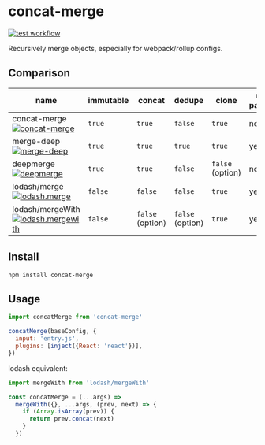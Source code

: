 # concat-merge

[![test workflow](https://github.com/ambar/concat-merge/actions/workflows/test.yml/badge.svg)](https://github.com/ambar/concat-merge/actions/workflows/test.yml)

Recursively merge objects, especially for webpack/rollup configs.

## Comparison

| name                                                                                                                                                     | immutable | concat           | dedupe           | clone            | multiple parameters | recommended |
| -------------------------------------------------------------------------------------------------------------------------------------------------------- | --------- | ---------------- | ---------------- | ---------------- | ------------------- | ----------- |
| concat-merge <br> [![concat-merge](https://badgen.net/bundlephobia/minzip/concat-merge)](https://bundlephobia.com/result?p=concat-merge)                 | `true`    | `true`           | `false`          | `true`           | no                  | yes         |
| merge-deep <br> [![merge-deep](https://badgen.net/bundlephobia/minzip/merge-deep)](https://bundlephobia.com/result?p=merge-deep)                         | `true`    | `true`           | `true`           | `true`           | yes                 | yes         |
| deepmerge <br> [![deepmerge](https://badgen.net/bundlephobia/minzip/deepmerge)](https://bundlephobia.com/result?p=deepmerge)                             | `true`    | `true`           | `false`          | `false` (option) | no                  |             |
| lodash/merge <br> [![lodash.merge](https://badgen.net/bundlephobia/minzip/deepmerge)](https://bundlephobia.com/result?p=deepmerge)                       | `false`   | `false`          | `false`          | `true`           | yes                 |             |
| lodash/mergeWith <br> [![lodash.mergewith](https://badgen.net/bundlephobia/minzip/lodash.mergewith)](https://bundlephobia.com/result?p=lodash.mergewith) | `false`   | `false` (option) | `false` (option) | `true`           | yes                 | yes         |

## Install

```
npm install concat-merge
```

## Usage

```js
import concatMerge from 'concat-merge'

concatMerge(baseConfig, {
  input: 'entry.js',
  plugins: [inject({React: 'react'})],
})
```

lodash equivalent:

```js
import mergeWith from 'lodash/mergeWith'

const concatMerge = (...args) =>
  mergeWith({}, ...args, (prev, next) => {
    if (Array.isArray(prev)) {
      return prev.concat(next)
    }
  })
```

